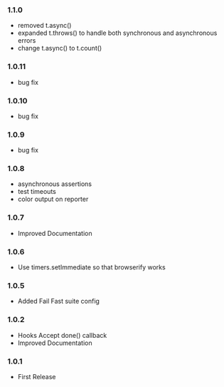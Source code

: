 ### 1.1.0
- removed t.async()
- expanded t.throws() to handle both synchronous and asynchronous errors
- change t.async() to t.count()

### 1.0.11
- bug fix

### 1.0.10
- bug fix

### 1.0.9
- bug fix

### 1.0.8
- asynchronous assertions
- test timeouts
- color output on reporter

### 1.0.7
- Improved Documentation

### 1.0.6
- Use timers.setImmediate so that browserify works

### 1.0.5
- Added Fail Fast suite config

### 1.0.2
- Hooks Accept done() callback
- Improved Documentation

### 1.0.1
- First Release